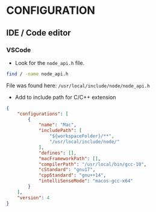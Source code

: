# CONFIGURATION

## IDE / Code editor
### VSCode
- Look for the `node_api.h` file.
```bash
find / -name node_api.h
```
File was found here: `/usr/local/include/node/node_api.h`
- Add to include path for C/C++ extension
```json
{
    "configurations": [
        {
            "name": "Mac",
            "includePath": [
                "${workspaceFolder}/**",
                "/usr/local/include/node/"
            ],
            "defines": [],
            "macFrameworkPath": [],
            "compilerPath": "/usr/local/bin/gcc-10",
            "cStandard": "gnu17",
            "cppStandard": "gnu++14",
            "intelliSenseMode": "macos-gcc-x64"
        }
    ],
    "version": 4
}
```